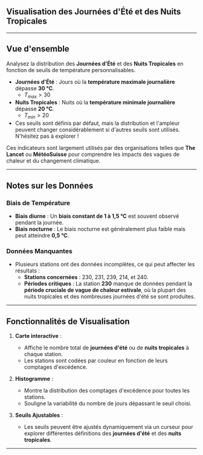 ## Visualisation des Journées d'Été et des Nuits Tropicales

---

## Vue d'ensemble

Analysez la distribution des **Journées d'Été** et des **Nuits Tropicales** en fonction de seuils de température personnalisables.

- **Journées d'Été** : Jours où la **température maximale journalière** dépasse **30 °C**.
  - $T_{max} > 30$
- **Nuits Tropicales** : Nuits où la **température minimale journalière** dépasse **20 °C**.
  - $T_{min} > 20$
- Ces seuils sont définis par défaut, mais la distribution et l'ampleur peuvent changer considérablement si d'autres seuils sont utilisés. N'hésitez pas à explorer !

Ces indicateurs sont largement utilisés par des organisations telles que **The Lancet** ou **MétéoSuisse** pour comprendre les impacts des vagues de chaleur et du changement climatique.

---

## Notes sur les Données

### Biais de Température
- **Biais diurne** : Un **biais constant de 1 à 1,5 °C** est souvent observé pendant la journée.
- **Biais nocturne** : Le biais nocturne est généralement plus faible mais peut atteindre **0,5 °C**.

### Données Manquantes
- Plusieurs stations ont des données incomplètes, ce qui peut affecter les résultats :
  - **Stations concernées** : 230, 231, 239, 214, et 240.
  - **Périodes critiques** : La station **230** manque de données pendant la **période cruciale de vague de chaleur estivale**, où la plupart des nuits tropicales et des nombreuses journées d'été se sont produites.

---

## Fonctionnalités de Visualisation

1. **Carte interactive** :
   - Affiche le nombre total de **journées d'été** ou de **nuits tropicales** à chaque station.
   - Les stations sont codées par couleur en fonction de leurs comptages d'excédence.

2. **Histogramme** :
   - Montre la distribution des comptages d'excédence pour toutes les stations.
   - Souligne la variabilité du nombre de jours dépassant le seuil choisi.

3. **Seuils Ajustables** :
   - Les seuils peuvent être ajustés dynamiquement via un curseur pour explorer différentes définitions des **journées d'été** et des **nuits tropicales**.

---
